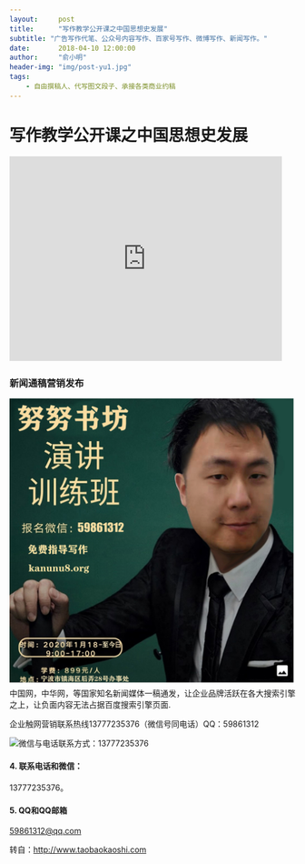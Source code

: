 ```yaml
---
layout:     post
title:      "写作教学公开课之中国思想史发展"
subtitle: "广告写作代笔、公众号内容写作、百家号写作、微博写作、新闻写作。"
date:       2018-04-10 12:00:00
author:     "俞小明"
header-img: "img/post-yu1.jpg"
tags:
    - 自由撰稿人、代写图文段子、承接各类商业约稿
---
```


# 写作教学公开课之中国思想史发展
<iframe width="480" height="360" src="https://www.youtube.com/embed/tcUbR0v4IQo" frameborder="0" allow="accelerometer; autoplay; encrypted-media; gyroscope; picture-in-picture" allowfullscreen></iframe>

### 新闻通稿营销发布
![联系方式请扫二维码](/img/yanjiang.jpg)
中国网，中华网，等国家知名新闻媒体一稿通发，让企业品牌活跃在各大搜索引擎之上，让负面内容无法占据百度搜索引擎页面.

企业触网营销联系热线13777235376（微信号同电话）QQ：59861312

![微信与电话联系方式：13777235376](/img/xiezuo.jpg)

#### 4. 联系电话和微信：

13777235376。

#### 5. QQ和QQ邮箱

59861312@qq.com

转自：http://www.taobaokaoshi.com

